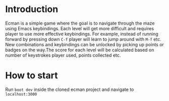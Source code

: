 # Introduction

Ecman is a simple game where the goal is to navigate through the maze using Emacs keybindings.
Each level will get more difficult and requires player to use more effective keybindings. For example, instead of running forward by pressing down ``C-f`` player will learn to jump around with ``M-f`` etc. New combinations and keybindings can be unlocked by picking up points or badges on the way.The score for each level will be calculated based on number of keystrokes player used, points collected etc.

# How to start

Run `boot dev` inside the cloned ecman project and navigate to `localhost:3000`
